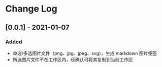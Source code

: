 # Change Log

## [0.0.1] - 2021-01-07

### Added

- 单选/多选图片文件（png、jpg、jpeg、svg），生成 markdown 图片便签
- 所选图片文件不在工作区内，经确认可将其复制到当前工作区
